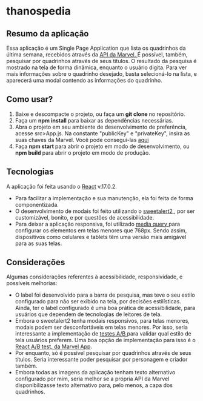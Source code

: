 # thanospedia

## Resumo da aplicação

Essa aplicação é um Single Page Application que lista os quadrinhos da última semana, recebidos através da <a href="https://developer.marvel.com/"> API da Marvel. </a> É possível, também, pesquisar por quadrinhos através de seus títulos. O resultado da pesquisa é mostrado na tela de forma dinâmica, enquanto o usuário digita. Para ver mais informações sobre o quadrinho desejado, basta selecioná-lo na lista, e aparecerá uma modal contendo as informações do quadrinho.


## Como usar?
<ol>
<li> Baixe e descompacte o projeto, ou faça um <b> git clone </b> no repositório. </li>
<li> Faça um <b> npm install </b> para baixar as dependências necessárias. </li>
<li> Abra o projeto em seu ambiente de desenvolvimento de preferência, acesse src>App.js. Na constante "publicKey" e "privateKey", insira as suas chaves da Marvel. Você pode conseguí-las <a href="https://developer.marvel.com/account"> aqui </a></li>
<li> Faça <b> npm start </b> para abrir o projeto em modo de desenvolvimento, ou <b> npm build </b> para abrir o projeto em modo de produção. </li>
</ol>

## Tecnologias

A aplicação foi feita usando o <a href="https://reactjs.org/"> React</a> v.17.0.2.
<ul>
<li> Para facilitar a implementação e sua manutenção, ela foi feita de forma componentizada.</li>
<li> O desenvolvimento de modais foi feito utilizando o <a href="https://sweetalert2.github.io/"> sweetalert2 </a>, por ser customizável, bonito, e por questões de acessibilidade.</li>
<li> Para deixar a aplicação responsiva, foi utilizado <a href="https://www.w3schools.com/css/css_rwd_mediaqueries.asp"> media query </a> para configurar os elementos em telas menores que 768px. Sendo assim, dispositivos como celulares e tablets têm uma versão mais amigável para as suas telas.</li>
</ul>

## Considerações

Algumas considerações referentes à acessibilidade, responsividade, e possíveis melhorias:

<ul>
<li> O label foi desenvolvido para a barra de pesquisa, mas teve o seu estilo configurado para não ser exibido na tela, por decisões estilísticas. Ainda, ter o label configurado é uma boa prática de acessibilidade, para usuários que dependem de tecnologias de leitores de tela. </li>
<li> Embora o sweetalert2 tenha modais responsivos, para telas menores, modais podem ser desconfortáveis em telas menores. Por isso, seria interessante a implementação de <a href="https://vwo.com/ab-testing/"> testes A/B </a> para validar qual estilo de tela usuários preferem. Uma boa opção de implementação para isso é o <a href="https://www.npmjs.com/package/@marvelapp/react-ab-test"> React A/B test, da Marvel App</a>.</li>
<li> Por enquanto, só é possível pesquisar por quadrinhos através de seus títulos. Seria interessante poder pesquisar por personagem e criador também. </li>
<li> Embora todas as imagens da aplicação tenham texto alternativo configurado por mim, seria melhor se a própria API da Marvel disponibilizasse texto alternativo para, pelo menos, a capa dos quadrinhos.</li>
</ul>
